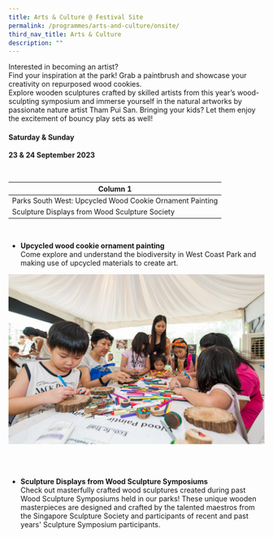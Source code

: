 ```yaml
---
title: Arts & Culture @ Festival Site
permalink: /programmes/arts-and-culture/onsite/
third_nav_title: Arts & Culture
description: ""
---
```

Interested in becoming an artist? <br>
Find your inspiration at the park! Grab a paintbrush and showcase your creativity on repurposed wood cookies. <br>
Explore wooden sculptures crafted by skilled artists from this year’s wood-sculpting symposium and immerse yourself in the natural artworks by passionate nature artist Tham Pui San. Bringing your kids? Let them enjoy the excitement of bouncy play sets as well!


#### Saturday &amp; Sunday <br>
**23 &amp; 24 September 2023**

<br>



| Column 1 |
| -------- |
| Parks South West: Upcycled Wood Cookie Ornament Painting    | 
| Sculpture Displays from Wood Sculpture Society |



<br>


* **Upcycled wood cookie ornament painting** <br>
Come explore and understand the biodiversity in West Coast Park and making use of upcycled materials to create art.


![Wood Cookie art](/images/parks%20fest%20wood%20cookie%20art.jpg)

<br>
<br>

* **Sculpture Displays from Wood Sculpture Symposiums** <br> Check out masterfully crafted wood sculptures created during past Wood Sculpture Symposiums held in our parks! These unique wooden masterpieces are designed and crafted by the talented maestros from the Singapore Sculpture Society and participants of recent and past years' Sculpture Symposium participants.